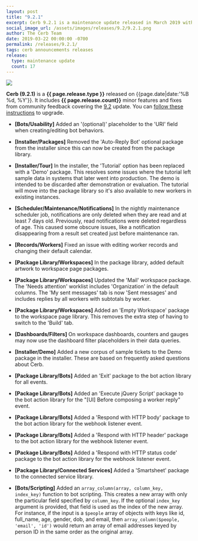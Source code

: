 ```yaml
---
layout: post
title: "9.2.1"
excerpt: Cerb 9.2.1 is a maintenance update released in March 2019 with 17 minor features and fixes from community feedback.
social_image_url: /assets/images/releases/9.2/9.2.1.png
author: The Cerb Team
date: 2019-03-22 00:00:00 -0700
permalink: /releases/9.2.1/
tags: cerb announcements releases
release:
  type: maintenance update
  count: 17
---
```


<div class="cerb-screenshot">
<img src="{{page.social_image_url}}" class="screenshot" style="max-width:500px;">
</div>

**Cerb (9.2.1)** is a **{{ page.release.type }}** released on {{page.date|date:'%B %d, %Y'}}. It includes **{{ page.release.count}}** minor features and fixes from community feedback covering the [9.2](/releases/9.2/) update.  You can [follow these instructions](/docs/upgrading/) to upgrade.

* **[Bots/Usability]** Added an '(optional)' placeholder to the 'URI' field when creating/editing bot behaviors.

* **[Installer/Packages]** Removed the 'Auto-Reply Bot' optional package from the installer since this can now be created from the package library.

* **[Installer/Tour]** In the installer, the 'Tutorial' option has been replaced with a 'Demo' package. This resolves some issues where the tutorial left sample data in systems that later went into production. The demo is intended to be discarded after demonstration or evaluation. The tutorial will move into the package library so it's also available to new workers in existing instances.

* **[Scheduler/Maintenance/Notifications]** In the nightly maintenance scheduler job, notifications are only deleted when they are read and at least 7 days old. Previously, read notifications were deleted regardless of age. This caused some obscure issues, like a notification disappearing from a result set created just before maintenance ran.

* **[Records/Workers]** Fixed an issue with editing worker records and changing their default calendar.

* **[Package Library/Workspaces]** In the package library, added default artwork to workspace page packages.

* **[Package Library/Workspaces]** Updated the 'Mail' workspace package. The 'Needs attention' worklist includes 'Organization' in the default columns. The 'My sent messages' tab is now 'Sent messages' and includes replies by all workers with subtotals by worker.

* **[Package Library/Workspaces]** Added an 'Empty Workspace' package to the workspace page library. This removes the extra step of having to switch to the 'Build' tab.

* **[Dashboards/Filters]** On workspace dashboards, counters and gauges may now use the dashboard filter placeholders in their data queries.

* **[Installer/Demo]** Added a new corpus of sample tickets to the Demo package in the installer. These are based on frequently asked questions about Cerb.

* **[Package Library/Bots]** Added an 'Exit' package to the bot action library for all events.

* **[Package Library/Bots]** Added an 'Execute jQuery Script' package to the bot action library for the "[UI] Before composing a worker reply" event.

* **[Package Library/Bots]** Added a 'Respond with HTTP body' package to the bot action library for the webhook listener event.

* **[Package Library/Bots]** Added a 'Respond with HTTP header' package to the bot action library for the webhook listener event.

* **[Package Library/Bots]** Added a 'Respond with HTTP status code' package to the bot action library for the webhook listener event.

* **[Package Library/Connected Services]** Added a 'Smartsheet' package to the connected service library.

* **[Bots/Scripting]** Added an `array_column(array, column_key, index_key)` function to bot scripting. This creates a new array with only the particular field specified by `column_key`. If the optional `index_key` argument is provided, that field is used as the index of the new array. For instance, if the input is a `$people` array of objects with keys like id, full_name, age, gender, dob, and email, then `array_column($people, 'email', 'id')` would return an array of email addresses keyed by person ID in the same order as the original array.

